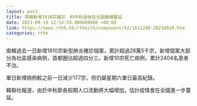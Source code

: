 ```yaml
---
layout: post
title: 南韓新增1910宗確診　料中秋過後在全國繼續蔓延
date: 2021-09-19 12:54:59.000000000 +08:00
link: https://news.rthk.hk/rthk/ch/component/k2/1611280-20210919.htm
categories: rthk
---
```


南韓過去一日新增1910宗新型肺炎確診個案，累計超過28萬5千宗，新增個案大部分為社區感染病例，首都圈佔超過四分三。新增10宗死亡病例，累計2404名患者不治。

單日新增病例較之前一日減少177宗，但仍屬星期六單日最高紀錄。

韓聯社報道，由於中秋節長假期人口流動將大幅增加，估計疫情會在全國進一步蔓延。
